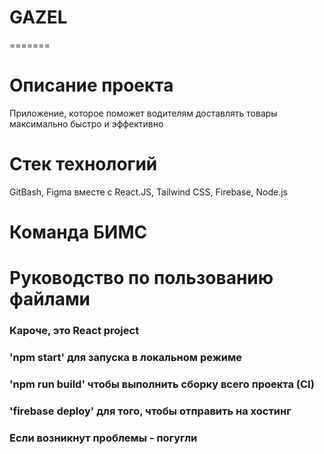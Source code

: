 # GAZEL

=======

# Описание проекта

Приложение, которое поможет водителям доставлять товары максимально быстро и эффективно

# Стек технологий

GitBash, Figma вместе с React.JS, Tailwind CSS, Firebase, Node.js

# Команда БИМС

# Руководство по пользованию файлами

### Кароче, это React project

### 'npm start' для запуска в локальном режиме

### 'npm run build' чтобы выполнить сборку всего проекта (CI)

### 'firebase deploy' для того, чтобы отправить на хостинг

### Если возникнут проблемы - погугли
